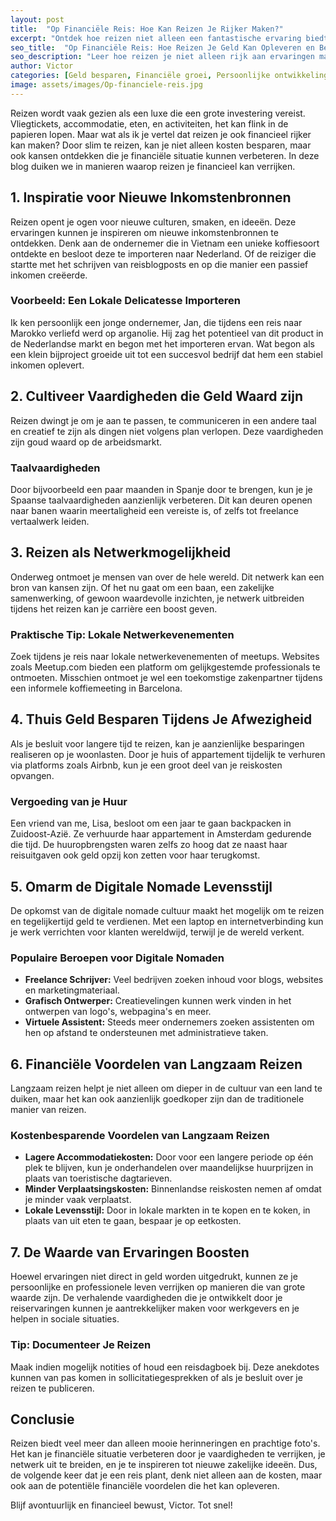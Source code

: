 ```yaml
---
layout: post
title:  "Op Financiële Reis: Hoe Kan Reizen Je Rijker Maken?"
excerpt: "Ontdek hoe reizen niet alleen een fantastische ervaring biedt, maar ook je financiële situatie kan verbeteren."
seo_title:  "Op Financiële Reis: Hoe Reizen Je Geld Kan Opleveren en Besparen"
seo_description: "Leer hoe reizen je niet alleen rijk aan ervaringen maakt, maar ook financieel kan verrijken door slimme strategieën en geldbesparende tips."
author: Victor
categories: [Geld besparen, Financiële groei, Persoonlijke ontwikkeling]
image: assets/images/Op-financiele-reis.jpg
---
```


Reizen wordt vaak gezien als een luxe die een grote investering vereist. Vliegtickets, accommodatie, eten, en activiteiten, het kan flink in de papieren lopen. Maar wat als ik je vertel dat reizen je ook financieel rijker kan maken? Door slim te reizen, kan je niet alleen kosten besparen, maar ook kansen ontdekken die je financiële situatie kunnen verbeteren. In deze blog duiken we in manieren waarop reizen je financieel kan verrijken.

## 1. Inspiratie voor Nieuwe Inkomstenbronnen

Reizen opent je ogen voor nieuwe culturen, smaken, en ideeën. Deze ervaringen kunnen je inspireren om nieuwe inkomstenbronnen te ontdekken. Denk aan de ondernemer die in Vietnam een unieke koffiesoort ontdekte en besloot deze te importeren naar Nederland. Of de reiziger die startte met het schrijven van reisblogposts en op die manier een passief inkomen creëerde.

### Voorbeeld: Een Lokale Delicatesse Importeren

Ik ken persoonlijk een jonge ondernemer, Jan, die tijdens een reis naar Marokko verliefd werd op arganolie. Hij zag het potentieel van dit product in de Nederlandse markt en begon met het importeren ervan. Wat begon als een klein bijproject groeide uit tot een succesvol bedrijf dat hem een stabiel inkomen oplevert.

## 2. Cultiveer Vaardigheden die Geld Waard zijn

Reizen dwingt je om je aan te passen, te communiceren in een andere taal en creatief te zijn als dingen niet volgens plan verlopen. Deze vaardigheden zijn goud waard op de arbeidsmarkt.

### Taalvaardigheden

Door bijvoorbeeld een paar maanden in Spanje door te brengen, kun je je Spaanse taalvaardigheden aanzienlijk verbeteren. Dit kan deuren openen naar banen waarin meertaligheid een vereiste is, of zelfs tot freelance vertaalwerk leiden.

## 3. Reizen als Netwerkmogelijkheid

Onderweg ontmoet je mensen van over de hele wereld. Dit netwerk kan een bron van kansen zijn. Of het nu gaat om een baan, een zakelijke samenwerking, of gewoon waardevolle inzichten, je netwerk uitbreiden tijdens het reizen kan je carrière een boost geven.

### Praktische Tip: Lokale Netwerkevenementen

Zoek tijdens je reis naar lokale netwerkevenementen of meetups. Websites zoals Meetup.com bieden een platform om gelijkgestemde professionals te ontmoeten. Misschien ontmoet je wel een toekomstige zakenpartner tijdens een informele koffiemeeting in Barcelona.

## 4. Thuis Geld Besparen Tijdens Je Afwezigheid

Als je besluit voor langere tijd te reizen, kan je aanzienlijke besparingen realiseren op je woonlasten. Door je huis of appartement tijdelijk te verhuren via platforms zoals Airbnb, kun je een groot deel van je reiskosten opvangen.

### Vergoeding van je Huur

Een vriend van me, Lisa, besloot om een jaar te gaan backpacken in Zuidoost-Azië. Ze verhuurde haar appartement in Amsterdam gedurende die tijd. De huuropbrengsten waren zelfs zo hoog dat ze naast haar reisuitgaven ook geld opzij kon zetten voor haar terugkomst.

## 5. Omarm de Digitale Nomade Levensstijl

De opkomst van de digitale nomade cultuur maakt het mogelijk om te reizen en tegelijkertijd geld te verdienen. Met een laptop en internetverbinding kun je werk verrichten voor klanten wereldwijd, terwijl je de wereld verkent.

### Populaire Beroepen voor Digitale Nomaden

- **Freelance Schrijver:** Veel bedrijven zoeken inhoud voor blogs, websites en marketingmateriaal.
- **Grafisch Ontwerper:** Creatievelingen kunnen werk vinden in het ontwerpen van logo's, webpagina's en meer.
- **Virtuele Assistent:** Steeds meer ondernemers zoeken assistenten om hen op afstand te ondersteunen met administratieve taken.

## 6. Financiële Voordelen van Langzaam Reizen

Langzaam reizen helpt je niet alleen om dieper in de cultuur van een land te duiken, maar het kan ook aanzienlijk goedkoper zijn dan de traditionele manier van reizen.

### Kostenbesparende Voordelen van Langzaam Reizen

- **Lagere Accommodatiekosten:** Door voor een langere periode op één plek te blijven, kun je onderhandelen over maandelijkse huurprijzen in plaats van toeristische dagtarieven.
- **Minder Verplaatsingskosten:** Binnenlandse reiskosten nemen af omdat je minder vaak verplaatst.
- **Lokale Levensstijl:** Door in lokale markten in te kopen en te koken, in plaats van uit eten te gaan, bespaar je op eetkosten.

## 7. De Waarde van Ervaringen Boosten

Hoewel ervaringen niet direct in geld worden uitgedrukt, kunnen ze je persoonlijke en professionele leven verrijken op manieren die van grote waarde zijn. De verhalende vaardigheden die je ontwikkelt door je reiservaringen kunnen je aantrekkelijker maken voor werkgevers en je helpen in sociale situaties.

### Tip: Documenteer Je Reizen

Maak indien mogelijk notities of houd een reisdagboek bij. Deze anekdotes kunnen van pas komen in sollicitatiegesprekken of als je besluit over je reizen te publiceren.

## Conclusie

Reizen biedt veel meer dan alleen mooie herinneringen en prachtige foto's. Het kan je financiële situatie verbeteren door je vaardigheden te verrijken, je netwerk uit te breiden, en je te inspireren tot nieuwe zakelijke ideeën. Dus, de volgende keer dat je een reis plant, denk niet alleen aan de kosten, maar ook aan de potentiële financiële voordelen die het kan opleveren.

Blijf avontuurlijk en financieel bewust, Victor. Tot snel!